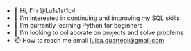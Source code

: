 - 👋 Hi, I’m @Lu1s1st1c4
- 👀 I’m interested in continuing and improving my SQL skills
- 🌱 I’m currently learning Python for beginners
- 💞️ I’m looking to collaborate on projects and solve problems
- 📫 How to reach me email luisa.duartepi@gmail.com

<!---
Lu1s1st1c4/Luisa is a ✨ special ✨ repository because its `README.md` (this file) appears on your GitHub profile.
You can click the Preview link to take a look at your changes.
--->
